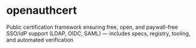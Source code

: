 # openauthcert
Public certification framework ensuring free, open, and paywall-free SSO/IdP support (LDAP, OIDC, SAML) — includes specs, registry, tooling, and automated verification
